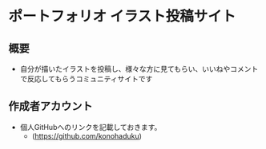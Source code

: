 # ポートフォリオ イラスト投稿サイト


## 概要
* 自分が描いたイラストを投稿し、様々な方に見てもらい、いいねやコメントで反応してもらうコミュニティサイトです

## 作成者アカウント
* 個人GitHubへのリンクを記載しておきます。
  - (https://github.com/konohaduku)
